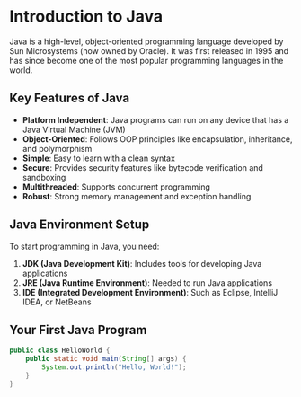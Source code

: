 # Introduction to Java

Java is a high-level, object-oriented programming language developed by Sun Microsystems (now owned by Oracle). It was first released in 1995 and has since become one of the most popular programming languages in the world.

## Key Features of Java

- **Platform Independent**: Java programs can run on any device that has a Java Virtual Machine (JVM)
- **Object-Oriented**: Follows OOP principles like encapsulation, inheritance, and polymorphism
- **Simple**: Easy to learn with a clean syntax
- **Secure**: Provides security features like bytecode verification and sandboxing
- **Multithreaded**: Supports concurrent programming
- **Robust**: Strong memory management and exception handling

## Java Environment Setup

To start programming in Java, you need:

1. **JDK (Java Development Kit)**: Includes tools for developing Java applications
2. **JRE (Java Runtime Environment)**: Needed to run Java applications
3. **IDE (Integrated Development Environment)**: Such as Eclipse, IntelliJ IDEA, or NetBeans

## Your First Java Program

```java
public class HelloWorld {
    public static void main(String[] args) {
        System.out.println("Hello, World!");
    }
}
